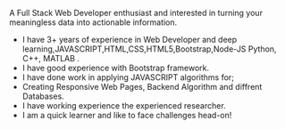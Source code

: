 A Full Stack Web Developer enthusiast and interested in turning your meaningless data into actionable information.

- I have 3+ years of experience in Web Developer and deep learning,JAVASCRIPT,HTML,CSS,HTML5,Bootstrap,Node-JS Python, C++, MATLAB .
- I have good experience with Bootstrap framework.
- I have done work in applying JAVASCRIPT algorithms for;
- Creating Responsive Web Pages, Backend Algorithm and diffrent Databases.
- I have working experience the experienced researcher.
- I am a quick learner and like to face challenges head-on!
